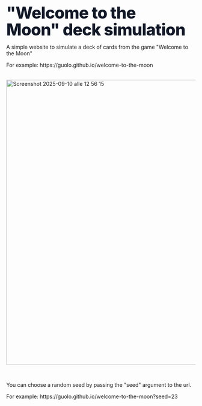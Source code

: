 <h1 style="
    margin:0;
    font-family: Inter, ui-sans-serif, system-ui, -apple-system, 'Segoe UI', Roboto, 'Helvetica Neue', Arial;
    font-size: clamp(28px, 4.5vw, 48px);
    line-height:1.05;
    font-weight:800;
    color:#111827;
    letter-spacing:-0.02em;
    text-wrap:balance;
  ">
    "Welcome to the Moon" deck simulation
</h1>
<p>A simple website to simulate a deck of cards from the game "Welcome to the Moon"</p>
<p>For example: https://guolo.github.io/welcome-to-the-moon</p>
<br>

<img width="726" height="759" alt="Screenshot 2025-09-10 alle 12 56 15" src="https://github.com/user-attachments/assets/b860c292-aeb3-4f89-8dd6-ecdaefbe7d83" />

<br>
<p><br></p>
<p>You can choose a random seed by passing the "seed" argument to the url.</p>
<p>For example: https://guolo.github.io/welcome-to-the-moon?seed=23</p>

